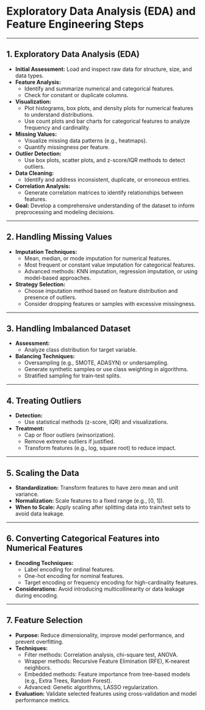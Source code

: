# Exploratory Data Analysis (EDA) and Feature Engineering Steps

---

## 1. Exploratory Data Analysis (EDA)

-   **Initial Assessment:** Load and inspect raw data for structure, size, and data types.
-   **Feature Analysis:**
    -   Identify and summarize numerical and categorical features.
    -   Check for constant or duplicate columns.
-   **Visualization:**
    -   Plot histograms, box plots, and density plots for numerical features to understand distributions.
    -   Use count plots and bar charts for categorical features to analyze frequency and cardinality.
-   **Missing Values:**
    -   Visualize missing data patterns (e.g., heatmaps).
    -   Quantify missingness per feature.
-   **Outlier Detection:**
    -   Use box plots, scatter plots, and z-score/IQR methods to detect outliers.
-   **Data Cleaning:**
    -   Identify and address inconsistent, duplicate, or erroneous entries.
-   **Correlation Analysis:**
    -   Generate correlation matrices to identify relationships between features.
-   **Goal:** Develop a comprehensive understanding of the dataset to inform preprocessing and modeling decisions.

---

## 2. Handling Missing Values

-   **Imputation Techniques:**
    -   Mean, median, or mode imputation for numerical features.
    -   Most frequent or constant value imputation for categorical features.
    -   Advanced methods: KNN imputation, regression imputation, or using model-based approaches.
-   **Strategy Selection:**
    -   Choose imputation method based on feature distribution and presence of outliers.
    -   Consider dropping features or samples with excessive missingness.

---

## 3. Handling Imbalanced Dataset

-   **Assessment:**
    -   Analyze class distribution for target variable.
-   **Balancing Techniques:**
    -   Oversampling (e.g., SMOTE, ADASYN) or undersampling.
    -   Generate synthetic samples or use class weighting in algorithms.
    -   Stratified sampling for train-test splits.

---

## 4. Treating Outliers

-   **Detection:**
    -   Use statistical methods (z-score, IQR) and visualizations.
-   **Treatment:**
    -   Cap or floor outliers (winsorization).
    -   Remove extreme outliers if justified.
    -   Transform features (e.g., log, square root) to reduce impact.

---

## 5. Scaling the Data

-   **Standardization:** Transform features to have zero mean and unit variance.
-   **Normalization:** Scale features to a fixed range (e.g., [0, 1]).
-   **When to Scale:** Apply scaling after splitting data into train/test sets to avoid data leakage.

---

## 6. Converting Categorical Features into Numerical Features

-   **Encoding Techniques:**
    -   Label encoding for ordinal features.
    -   One-hot encoding for nominal features.
    -   Target encoding or frequency encoding for high-cardinality features.
-   **Considerations:** Avoid introducing multicollinearity or data leakage during encoding.

---

## 7. Feature Selection

-   **Purpose:** Reduce dimensionality, improve model performance, and prevent overfitting.
-   **Techniques:**
    -   Filter methods: Correlation analysis, chi-square test, ANOVA.
    -   Wrapper methods: Recursive Feature Elimination (RFE), K-nearest neighbors.
    -   Embedded methods: Feature importance from tree-based models (e.g., Extra Trees, Random Forest).
    -   Advanced: Genetic algorithms, LASSO regularization.
-   **Evaluation:** Validate selected features using cross-validation and model performance metrics.
